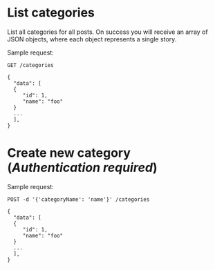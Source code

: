 # List categories

List all categories for all posts. On success you will receive an array of JSON objects, 
where each object represents a single story.

Sample request:

```
GET /categories

{
  "data": [
  {
     "id": 1,
	 "name": "foo"	
  }
  ...
  ],
}
```

# Create new category (*Authentication required*)

Sample request:

```
POST -d '{'categoryName': 'name'}' /categories

{
  "data": [
  {
     "id": 1,
	 "name": "foo"	
  }
  ...
  ],
}
```
